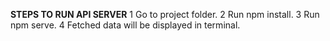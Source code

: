 **STEPS TO RUN API SERVER**
1 Go to project folder.
2 Run npm install.
3 Run npm serve.
4 Fetched data will be displayed in terminal.
